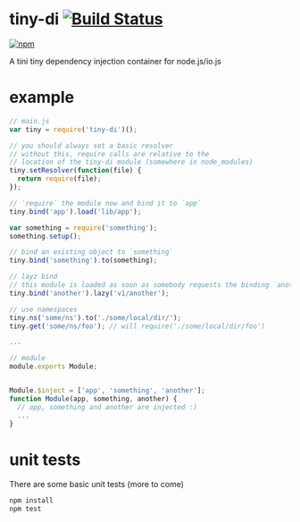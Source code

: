 # tiny-di [![Build Status](https://secure.travis-ci.org/ds82/tiny-di.svg)](http://travis-ci.org/ds82/tiny-di)

[![npm](https://nodei.co/npm/tiny-di.png?downloads=true&stars=true)](https://nodei.co/npm/tiny-di/)

A tini tiny dependency injection container for node.js/io.js

# example

```javascript
// main.js
var tiny = require('tiny-di')();

// you should always set a basic resolver
// without this, require calls are relative to the
// location of the tiny-di module (somewhere in node_modules)
tiny.setResolver(function(file) {
  return require(file);
});

// `require` the module now and bind it to `app`
tiny.bind('app').load('lib/app');

var something = require('something');
something.setup();

// bind an existing object to `something`
tiny.bind('something').to(something);

// layz bind
// this module is loaded as soon as somebody requests the binding `another`
tiny.bind('another').lazy('v1/another');

// use namespaces
tiny.ns('some/ns').to('./some/local/dir/');
tiny.get('some/ns/foo'); // will require('./some/local/dir/foo')

...
```

```javascript
// module
module.exports Module;


Module.$inject = ['app', 'something', 'another'];
function Module(app, something, another) {
  // app, something and another are injected :)
  ...
}

```

# unit tests

There are some basic unit tests (more to come)

```javascript
npm install
npm test
```



